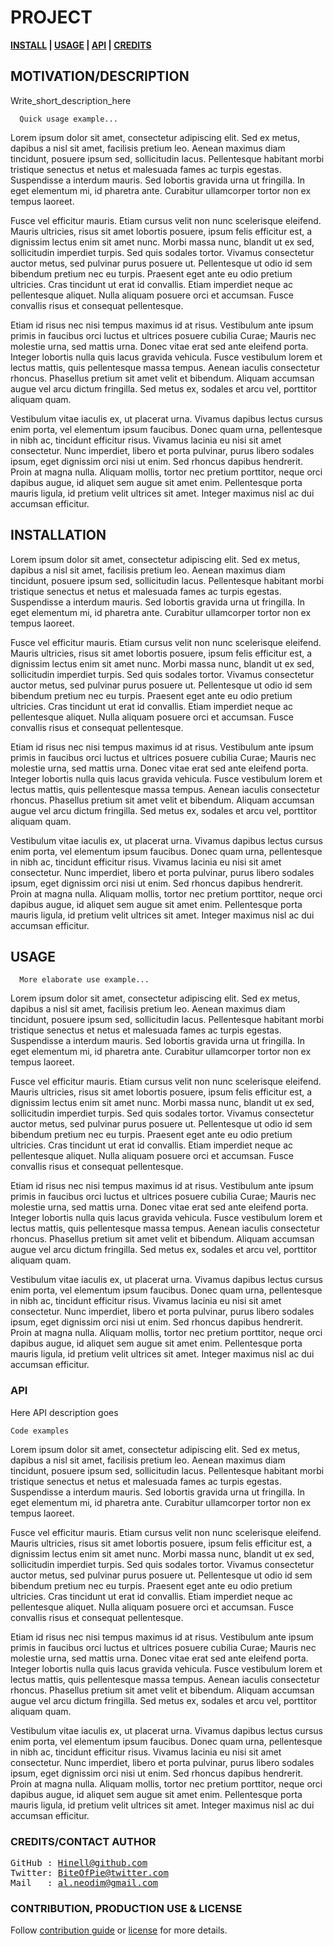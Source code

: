 <!-- [![Image caption](/project.logo.jpg)](#) -->

# PROJECT

**[INSTALL][i] | [USAGE][u] | [API][a] | [CREDITS][c]**
## MOTIVATION/DESCRIPTION
Write_short_description_here

```
  Quick usage example...
```

Lorem ipsum dolor sit amet, consectetur adipiscing elit. Sed ex metus, dapibus a nisl sit amet, facilisis pretium leo. Aenean maximus diam tincidunt, posuere ipsum sed, sollicitudin lacus. Pellentesque habitant morbi tristique senectus et netus et malesuada fames ac turpis egestas. Suspendisse a interdum mauris. Sed lobortis gravida urna ut fringilla. In eget elementum mi, id pharetra ante. Curabitur ullamcorper tortor non ex tempus laoreet.

Fusce vel efficitur mauris. Etiam cursus velit non nunc scelerisque eleifend. Mauris ultricies, risus sit amet lobortis posuere, ipsum felis efficitur est, a dignissim lectus enim sit amet nunc. Morbi massa nunc, blandit ut ex sed, sollicitudin imperdiet turpis. Sed quis sodales tortor. Vivamus consectetur auctor metus, sed pulvinar purus posuere ut. Pellentesque ut odio id sem bibendum pretium nec eu turpis. Praesent eget ante eu odio pretium ultricies. Cras tincidunt ut erat id convallis. Etiam imperdiet neque ac pellentesque aliquet. Nulla aliquam posuere orci et accumsan. Fusce convallis risus et consequat pellentesque.

Etiam id risus nec nisi tempus maximus id at risus. Vestibulum ante ipsum primis in faucibus orci luctus et ultrices posuere cubilia Curae; Mauris nec molestie urna, sed mattis urna. Donec vitae erat sed ante eleifend porta. Integer lobortis nulla quis lacus gravida vehicula. Fusce vestibulum lorem et lectus mattis, quis pellentesque massa tempus. Aenean iaculis consectetur rhoncus. Phasellus pretium sit amet velit et bibendum. Aliquam accumsan augue vel arcu dictum fringilla. Sed metus ex, sodales et arcu vel, porttitor aliquam quam.

Vestibulum vitae iaculis ex, ut placerat urna. Vivamus dapibus lectus cursus enim porta, vel elementum ipsum faucibus. Donec quam urna, pellentesque in nibh ac, tincidunt efficitur risus. Vivamus lacinia eu nisi sit amet consectetur. Nunc imperdiet, libero et porta pulvinar, purus libero sodales ipsum, eget dignissim orci nisi ut enim. Sed rhoncus dapibus hendrerit. Proin at magna nulla. Aliquam mollis, tortor nec pretium porttitor, neque orci dapibus augue, id aliquet sem augue sit amet enim. Pellentesque porta mauris ligula, id pretium velit ultrices sit amet. Integer maximus nisl ac dui accumsan efficitur.

## INSTALLATION
[i]: #installation 'Installation guide'

Lorem ipsum dolor sit amet, consectetur adipiscing elit. Sed ex metus, dapibus a nisl sit amet, facilisis pretium leo. Aenean maximus diam tincidunt, posuere ipsum sed, sollicitudin lacus. Pellentesque habitant morbi tristique senectus et netus et malesuada fames ac turpis egestas. Suspendisse a interdum mauris. Sed lobortis gravida urna ut fringilla. In eget elementum mi, id pharetra ante. Curabitur ullamcorper tortor non ex tempus laoreet.

Fusce vel efficitur mauris. Etiam cursus velit non nunc scelerisque eleifend. Mauris ultricies, risus sit amet lobortis posuere, ipsum felis efficitur est, a dignissim lectus enim sit amet nunc. Morbi massa nunc, blandit ut ex sed, sollicitudin imperdiet turpis. Sed quis sodales tortor. Vivamus consectetur auctor metus, sed pulvinar purus posuere ut. Pellentesque ut odio id sem bibendum pretium nec eu turpis. Praesent eget ante eu odio pretium ultricies. Cras tincidunt ut erat id convallis. Etiam imperdiet neque ac pellentesque aliquet. Nulla aliquam posuere orci et accumsan. Fusce convallis risus et consequat pellentesque.

Etiam id risus nec nisi tempus maximus id at risus. Vestibulum ante ipsum primis in faucibus orci luctus et ultrices posuere cubilia Curae; Mauris nec molestie urna, sed mattis urna. Donec vitae erat sed ante eleifend porta. Integer lobortis nulla quis lacus gravida vehicula. Fusce vestibulum lorem et lectus mattis, quis pellentesque massa tempus. Aenean iaculis consectetur rhoncus. Phasellus pretium sit amet velit et bibendum. Aliquam accumsan augue vel arcu dictum fringilla. Sed metus ex, sodales et arcu vel, porttitor aliquam quam.

Vestibulum vitae iaculis ex, ut placerat urna. Vivamus dapibus lectus cursus enim porta, vel elementum ipsum faucibus. Donec quam urna, pellentesque in nibh ac, tincidunt efficitur risus. Vivamus lacinia eu nisi sit amet consectetur. Nunc imperdiet, libero et porta pulvinar, purus libero sodales ipsum, eget dignissim orci nisi ut enim. Sed rhoncus dapibus hendrerit. Proin at magna nulla. Aliquam mollis, tortor nec pretium porttitor, neque orci dapibus augue, id aliquet sem augue sit amet enim. Pellentesque porta mauris ligula, id pretium velit ultrices sit amet. Integer maximus nisl ac dui accumsan efficitur.

## USAGE
[u]: #usage 'Module usage'
```
  More elaborate use example...
```

Lorem ipsum dolor sit amet, consectetur adipiscing elit. Sed ex metus, dapibus a nisl sit amet, facilisis pretium leo. Aenean maximus diam tincidunt, posuere ipsum sed, sollicitudin lacus. Pellentesque habitant morbi tristique senectus et netus et malesuada fames ac turpis egestas. Suspendisse a interdum mauris. Sed lobortis gravida urna ut fringilla. In eget elementum mi, id pharetra ante. Curabitur ullamcorper tortor non ex tempus laoreet.

Fusce vel efficitur mauris. Etiam cursus velit non nunc scelerisque eleifend. Mauris ultricies, risus sit amet lobortis posuere, ipsum felis efficitur est, a dignissim lectus enim sit amet nunc. Morbi massa nunc, blandit ut ex sed, sollicitudin imperdiet turpis. Sed quis sodales tortor. Vivamus consectetur auctor metus, sed pulvinar purus posuere ut. Pellentesque ut odio id sem bibendum pretium nec eu turpis. Praesent eget ante eu odio pretium ultricies. Cras tincidunt ut erat id convallis. Etiam imperdiet neque ac pellentesque aliquet. Nulla aliquam posuere orci et accumsan. Fusce convallis risus et consequat pellentesque.

Etiam id risus nec nisi tempus maximus id at risus. Vestibulum ante ipsum primis in faucibus orci luctus et ultrices posuere cubilia Curae; Mauris nec molestie urna, sed mattis urna. Donec vitae erat sed ante eleifend porta. Integer lobortis nulla quis lacus gravida vehicula. Fusce vestibulum lorem et lectus mattis, quis pellentesque massa tempus. Aenean iaculis consectetur rhoncus. Phasellus pretium sit amet velit et bibendum. Aliquam accumsan augue vel arcu dictum fringilla. Sed metus ex, sodales et arcu vel, porttitor aliquam quam.

Vestibulum vitae iaculis ex, ut placerat urna. Vivamus dapibus lectus cursus enim porta, vel elementum ipsum faucibus. Donec quam urna, pellentesque in nibh ac, tincidunt efficitur risus. Vivamus lacinia eu nisi sit amet consectetur. Nunc imperdiet, libero et porta pulvinar, purus libero sodales ipsum, eget dignissim orci nisi ut enim. Sed rhoncus dapibus hendrerit. Proin at magna nulla. Aliquam mollis, tortor nec pretium porttitor, neque orci dapibus augue, id aliquet sem augue sit amet enim. Pellentesque porta mauris ligula, id pretium velit ultrices sit amet. Integer maximus nisl ac dui accumsan efficitur.


### API
[a]: #api 'Module\'s API description'
Here API description goes
```
Code examples
```
Lorem ipsum dolor sit amet, consectetur adipiscing elit. Sed ex metus, dapibus a nisl sit amet, facilisis pretium leo. Aenean maximus diam tincidunt, posuere ipsum sed, sollicitudin lacus. Pellentesque habitant morbi tristique senectus et netus et malesuada fames ac turpis egestas. Suspendisse a interdum mauris. Sed lobortis gravida urna ut fringilla. In eget elementum mi, id pharetra ante. Curabitur ullamcorper tortor non ex tempus laoreet.

Fusce vel efficitur mauris. Etiam cursus velit non nunc scelerisque eleifend. Mauris ultricies, risus sit amet lobortis posuere, ipsum felis efficitur est, a dignissim lectus enim sit amet nunc. Morbi massa nunc, blandit ut ex sed, sollicitudin imperdiet turpis. Sed quis sodales tortor. Vivamus consectetur auctor metus, sed pulvinar purus posuere ut. Pellentesque ut odio id sem bibendum pretium nec eu turpis. Praesent eget ante eu odio pretium ultricies. Cras tincidunt ut erat id convallis. Etiam imperdiet neque ac pellentesque aliquet. Nulla aliquam posuere orci et accumsan. Fusce convallis risus et consequat pellentesque.

Etiam id risus nec nisi tempus maximus id at risus. Vestibulum ante ipsum primis in faucibus orci luctus et ultrices posuere cubilia Curae; Mauris nec molestie urna, sed mattis urna. Donec vitae erat sed ante eleifend porta. Integer lobortis nulla quis lacus gravida vehicula. Fusce vestibulum lorem et lectus mattis, quis pellentesque massa tempus. Aenean iaculis consectetur rhoncus. Phasellus pretium sit amet velit et bibendum. Aliquam accumsan augue vel arcu dictum fringilla. Sed metus ex, sodales et arcu vel, porttitor aliquam quam.

Vestibulum vitae iaculis ex, ut placerat urna. Vivamus dapibus lectus cursus enim porta, vel elementum ipsum faucibus. Donec quam urna, pellentesque in nibh ac, tincidunt efficitur risus. Vivamus lacinia eu nisi sit amet consectetur. Nunc imperdiet, libero et porta pulvinar, purus libero sodales ipsum, eget dignissim orci nisi ut enim. Sed rhoncus dapibus hendrerit. Proin at magna nulla. Aliquam mollis, tortor nec pretium porttitor, neque orci dapibus augue, id aliquet sem augue sit amet enim. Pellentesque porta mauris ligula, id pretium velit ultrices sit amet. Integer maximus nisl ac dui accumsan efficitur.

### CREDITS/CONTACT AUTHOR
[c]: #creditscontact-author 'Credits & author\'s contacts info '

<pre>
GitHub : <a href='https://github.com/hinell'>Hinell@github.com</a>
Twitter: <a href='https://twitter.com/biteofpie'>BiteOfPie@twitter.com</a>
Mail   : <a href='mailto: al.neodim@gmail.com'>al.neodim@gmail.com</a>
</pre>

### CONTRIBUTION, PRODUCTION USE & LICENSE
[cpl]: #contribution-production-use--license

Follow <a href='/CONTRIBUTION'>contribution guide</a> or <a href='/LICENSE'>license</a> for more details.

